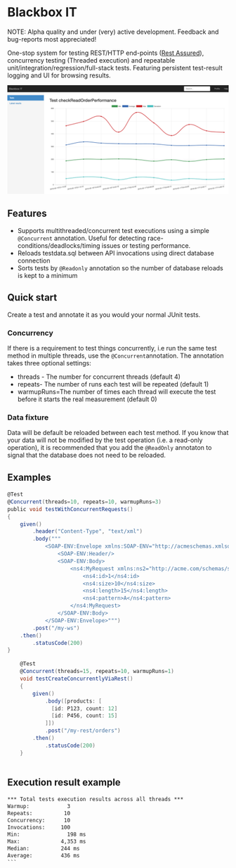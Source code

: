 # Blackbox IT

NOTE: Alpha quality and under (very) active development. Feedback and bug-reports most appreciated!

One-stop system for testing REST/HTTP end-points ([Rest Assured](https://github.com/jayway/rest-assured)), concurrency testing (Threaded execution) and repeatable unit/integration/regression/full-stack tests. Featuring persistent test-result logging and UI for browsing results. 

![WIP screenshot](https://raw.githubusercontent.com/ethlo/blackbox-it/server/docs/img/screenshot_01_alpha.png)

## Features ##
* Supports multithreaded/concurrent test executions using a simple `@Concurrent` annotation. Useful for detecting race-conditions/deadlocks/timing issues or testing performance.
* Reloads testdata.sql between API invocations using direct database connection
* Sorts tests by `@Readonly` annotation so the number of database reloads is kept to a minimum

## Quick start ##
Create a test and annotate it as you would your normal JUnit tests.

### Concurrency ###
If there is a requirement to test things concurrently, i.e run the same test method in multiple threads, use the `@Concurrent`annotation.
The annotation takes three optional settings:
* threads - The number for concurrent threads (default 4)
* repeats- The number of runs each test will be repeated (default 1)
* warmupRuns=The number of times each thread will execute the test before it starts the real measurement (default 0)

### Data fixture ###
Data will be default be reloaded between each test method. If you know that your data will not be modified by the test operation (i.e. a read-only operation), it is recommended that you add the `@ReadOnly` annotaton to signal that the database does not need to be reloaded.

## Examples ##
```groovy
@Test
@Concurrent(threads=10, repeats=10, warmupRuns=3)
public void testWithConcurrentRequests()
{
	given()
		.header("Content-Type", "text/xml")
		.body("""
			<SOAP-ENV:Envelope xmlns:SOAP-ENV="http://acmeschemas.xmlsoap.org/soap/envelope/">
				<SOAP-ENV:Header/>
				<SOAP-ENV:Body>
					<ns4:MyRequest xmlns:ns2="http://acme.com/schemas/security" xmlns:ns3="http://acme.com/schemas/common" xmlns:ns4="http://acme.com/schemas/acme">
						<ns4:id>1</ns4:id>
						<ns4:size>10</ns4:size>
						<ns4:length>15</ns4:length>
						<ns4:pattern>A</ns4:pattern>
					</ns4:MyRequest>
				</SOAP-ENV:Body>
			</SOAP-ENV:Envelope>""")
		.post("/my-ws")
	.then()
		.statusCode(200)
}
```

```groovy
	@Test
	@Concurrent(threads=15, repeats=10, warmupRuns=1)
	void testCreateConcurrentlyViaRest()
	{
		given()
			.body([products: [
			  [id: P123, count: 12]
			  [id: P456, count: 15]
			]])
			.post("/my-rest/orders")
		.then()	
			.statusCode(200)
	}
	
```

## Execution result example ##
````
*** Total tests execution results across all threads ***
Warmup: 	       3
Repeats: 	      10
Concurrency: 	  10
Invocations: 	 100
Min: 		       198 ms
Max: 		     4,353 ms
Median: 	     244 ms
Average: 	     436 ms
```
